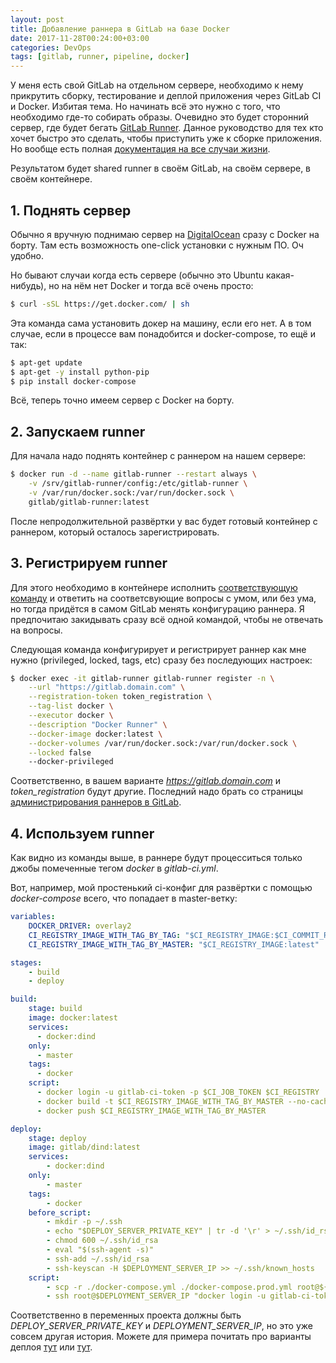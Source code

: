 ```yaml
---
layout: post
title: Добавление раннера в GitLab на базе Docker
date: 2017-11-28T00:24:00+03:00
categories: DevOps
tags: [gitlab, runner, pipeline, docker]
---
```


У меня есть свой GitLab на отдельном сервере, необходимо к нему прикрутить сборку, тестирование и деплой приложения через GitLab CI и Docker. Избитая тема. Но начинать всё это нужно с того, что необходимо где-то собирать образы. Очевидно это будет сторонний сервер, где будет бегать [GitLab Runner](https://docs.gitlab.com/runner/). Данное руководство для тех кто хочет быстро это сделать, чтобы приступить уже к сборке приложения. Но вообще есть полная [документация на все случаи жизни](https://docs.gitlab.com/runner/install/index.html).

Результатом будет shared runner в своём GitLab, на своём сервере, в своём контейнере.

## 1. Поднять сервер

Обычно я вручную поднимаю сервер на [DigitalOcean](https://m.do.co/c/725161c49e20) сразу с Docker на борту. Там есть возможность one-click установки с нужным ПО. Оч удобно.

Но бывают случаи когда есть сервере (обычно это Ubuntu какая-нибудь), но на нём нет Docker и тогда всё очень просто:

```bash
$ curl -sSL https://get.docker.com/ | sh
```

Эта команда сама установить докер на машину, если его нет. А в том случае, если в процессе вам понадобится и docker-compose, то ещё и так:

```bash
$ apt-get update
$ apt-get -y install python-pip
$ pip install docker-compose
```

Всё, теперь точно имеем сервер c Docker на борту.

## 2. Запускаем runner

Для начала надо поднять контейнер с раннером на нашем сервере:

```bash
$ docker run -d --name gitlab-runner --restart always \
    -v /srv/gitlab-runner/config:/etc/gitlab-runner \
    -v /var/run/docker.sock:/var/run/docker.sock \
    gitlab/gitlab-runner:latest
```

После непродолжительной развёртки у вас будет готовый контейнер с раннером, который осталось зарегистрировать.

## 3. Регистрируем runner

Для этого необходимо в контейнере исполнить [соответствующую команду](https://docs.gitlab.com/runner/register/index.html#docker) и ответить на соответсвующие вопросы с умом, или без ума, но тогда придётся в самом GitLab менять конфигурацию раннера. Я предпочитаю закидывать сразу всё одной командой, чтобы не отвечать на вопросы.

Следующая команда конфигурирует и регистрирует раннер как мне нужно (privileged, locked, tags, etc) сразу без последующих настроек:

```bash
$ docker exec -it gitlab-runner gitlab-runner register -n \
    --url "https://gitlab.domain.com" \
    --registration-token token_registration \
    --tag-list docker \
    --executor docker \
    --description "Docker Runner" \
    --docker-image docker:latest \
    --docker-volumes /var/run/docker.sock:/var/run/docker.sock \
    --locked false
    --docker-privileged
```

Соответственно, в вашем варианте *https://gitlab.domain.com* и *token_registration* будут другие. Последний надо брать со страницы [администрирования раннеров в GitLab](https://docs.gitlab.com/ce/ci/runners/#registering-a-shared-runner).

## 4. Используем runner

Как видно из команды выше, в раннере будут процесситься только джобы помеченные тегом *docker* в *gitlab-ci.yml*.

Вот, например, мой простенький ci-конфиг для развёртки с помощью *docker-compose* всего, что попадает в master-ветку:

```yml
variables:
    DOCKER_DRIVER: overlay2
    CI_REGISTRY_IMAGE_WITH_TAG_BY_TAG: "$CI_REGISTRY_IMAGE:$CI_COMMIT_REF_NAME"
    CI_REGISTRY_IMAGE_WITH_TAG_BY_MASTER: "$CI_REGISTRY_IMAGE:latest"

stages:
    - build
    - deploy

build:
    stage: build
    image: docker:latest
    services:
      - docker:dind
    only:
      - master
    tags:
      - docker
    script:
      - docker login -u gitlab-ci-token -p $CI_JOB_TOKEN $CI_REGISTRY
      - docker build -t $CI_REGISTRY_IMAGE_WITH_TAG_BY_MASTER --no-cache=true .
      - docker push $CI_REGISTRY_IMAGE_WITH_TAG_BY_MASTER

deploy:
    stage: deploy
    image: gitlab/dind:latest
    services:
        - docker:dind
    only:
        - master
    tags:
        - docker
    before_script:
        - mkdir -p ~/.ssh
        - echo "$DEPLOY_SERVER_PRIVATE_KEY" | tr -d '\r' > ~/.ssh/id_rsa
        - chmod 600 ~/.ssh/id_rsa
        - eval "$(ssh-agent -s)"
        - ssh-add ~/.ssh/id_rsa
        - ssh-keyscan -H $DEPLOYMENT_SERVER_IP >> ~/.ssh/known_hosts
    script:
        - scp -r ./docker-compose.yml ./docker-compose.prod.yml root@${DEPLOYMENT_SERVER_IP}:~/
        - ssh root@$DEPLOYMENT_SERVER_IP "docker login -u gitlab-ci-token -p ${CI_JOB_TOKEN} ${CI_REGISTRY}; docker pull ${CI_REGISTRY_IMAGE_WITH_TAG_BY_MASTER}; docker-compose -f docker-compose.yml -f docker-compose.prod.yml stop; docker-compose -f docker-compose.yml -f docker-compose.prod.yml up -d"
```

Соответственно в переменных проекта должны быть *DEPLOY_SERVER_PRIVATE_KEY* и *DEPLOYMENT_SERVER_IP*, но это уже совсем другая история. Можете для примера почитать про варианты деплоя [тут](https://medium.com/@Empanado/simple-continuous-deployment-with-docker-compose-docker-machine-and-gitlab-ci-9047765322e1) или [тут](https://medium.com/@codingfriend/continuous-integration-and-deployment-with-gitlab-docker-compose-and-digitalocean-6bd6196b502a).
